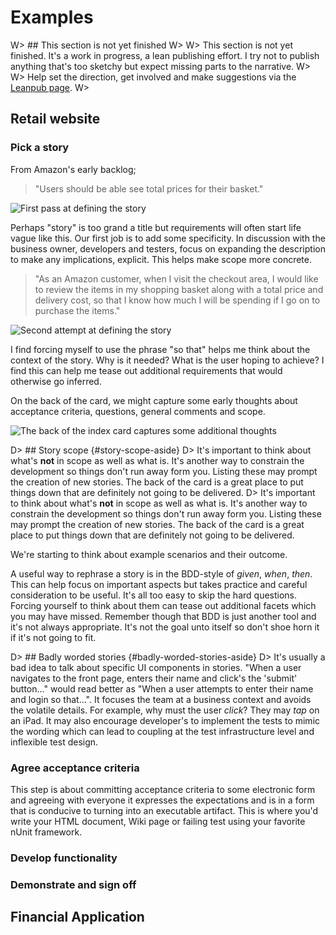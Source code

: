 # Examples

W> ## This section is not yet finished
W>
W> This section is not yet finished. It's a work in progress, a lean publishing effort. I try not to publish anything that's too sketchy but expect missing parts to the narrative.
W>
W> Help set the direction, get involved and make suggestions via the [Leanpub page](https://leanpub.com/essential_acceptance_testing).
W>

## Retail website

### Pick a story

From Amazon's early backlog;

> "Users should be able see total prices for their basket."

![First pass at defining the story](images/story-1.png)

Perhaps "story" is too grand a title but requirements will often start life vague like this. Our first job is to add some specificity. In discussion with the business owner, developers and testers, focus on expanding the description to make any implications, explicit. This helps make scope more concrete.

> "As an Amazon customer, when I visit the checkout area, I would like to review the items in my shopping basket along with a total price and delivery cost, so that I know how much I will be spending if I go on to purchase the items."

![Second attempt at defining the story](images/story-2.png)

I find forcing myself to use the phrase "so that" helps me think about the context of the story. Why is it needed? What is the user hoping to achieve? I find this can help me tease out additional requirements that would otherwise go inferred.

On the back of the card, we might capture some early thoughts about acceptance criteria, questions, general comments and scope.

![The back of the index card captures some additional thoughts](images/story-3.png)

D> ## Story scope {#story-scope-aside}
D> It's important to think about what's **not** in scope as well as what is. It's another way to constrain the development so things don't run away form you. Listing these may prompt the creation of new stories. The back of the card is a great place to put things down that are definitely not going to be delivered.
D> It's important to think about what's **not** in scope as well as what is. It's another way to constrain the development so things don't run away form you. Listing these may prompt the creation of new stories. The back of the card is a great place to put things down that are definitely not going to be delivered.


We're starting to think about example scenarios and their outcome.


A useful way to rephrase a story is in the BDD-style of _given_, _when_, _then_. This can help focus on important aspects but takes practice and careful consideration to be useful. It's all too easy to skip the hard questions. Forcing yourself to think about them can tease out additional facets which you may have missed. Remember though that BDD is just another tool and it's not always appropriate. It's not the goal unto itself so don't shoe horn it if it's not going to fit.

D> ## Badly worded stories {#badly-worded-stories-aside}
D> It's usually a bad idea to talk about specific UI components in stories. "When a user navigates to the front page, enters their name and click's the 'submit' button..." would read better as "When a user attempts to enter their name and login so that...". It focuses the team at a business context and avoids the volatile details. For example, why must the user _click_? They may _tap_ on an iPad. It may also encourage developer's to implement the tests to mimic the wording which can lead to coupling at the test infrastructure level and inflexible test design.


### Agree acceptance criteria

This step is about committing acceptance criteria to some electronic form and agreeing with everyone it expresses the expectations and is in a form that is conducive to turning into an executable artifact. This is where you'd write your HTML document, Wiki page or failing test using your favorite nUnit framework.

### Develop functionality

### Demonstrate and sign off



## Financial Application
